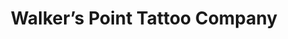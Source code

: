 ---
title: "Walker’s Point Tattoo Company"
url: /milwaukee/walkers-point-tattoo-company/
shop: tattoo
---